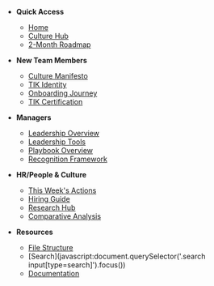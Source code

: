 <!-- _navbar.md -->

* **Quick Access**
  * [Home](/)
  * [Culture Hub](docs/Klysera/Culture-Hub.md)
  * [2-Month Roadmap](docs/Klysera/Roadmap/2-Month-Operational-Roadmap.md)

* **New Team Members**
  * [Culture Manifesto](docs/Klysera/Culture/Culture-Manifesto.md)
  * [TIK Identity](docs/Klysera/Culture/TIK-Identity.md)
  * [Onboarding Journey](docs/Klysera/Hiring-Onboarding/Onboarding-Journey.md)
  * [TIK Certification](docs/Klysera/Hiring-Onboarding/TIK-Certification-Program.md)

* **Managers**
  * [Leadership Overview](docs/Klysera/Leadership/Overview.md)
  * [Leadership Tools](docs/Klysera/Leadership/Leadership-Tools.md)
  * [Playbook Overview](docs/Klysera/Playbook/Overview.md)
  * [Recognition Framework](docs/Klysera/Recognition-Rituals/Recognition-Framework.md)

* **HR/People & Culture**
  * [This Week's Actions](docs/Klysera/Roadmap/Overview.md)
  * [Hiring Guide](docs/Klysera/Hiring-Onboarding/Hiring-Guide.md)
  * [Research Hub](Research/README.md)
  * [Comparative Analysis](Research/Comparative-Analysis-Summary.md)

* **Resources**
  * [File Structure](docs/Klysera/FILE-STRUCTURE.md)
  * [Search](javascript:document.querySelector('.search input[type=search]').focus())
  * [Documentation](https://github.com/docsifyjs/docsify)